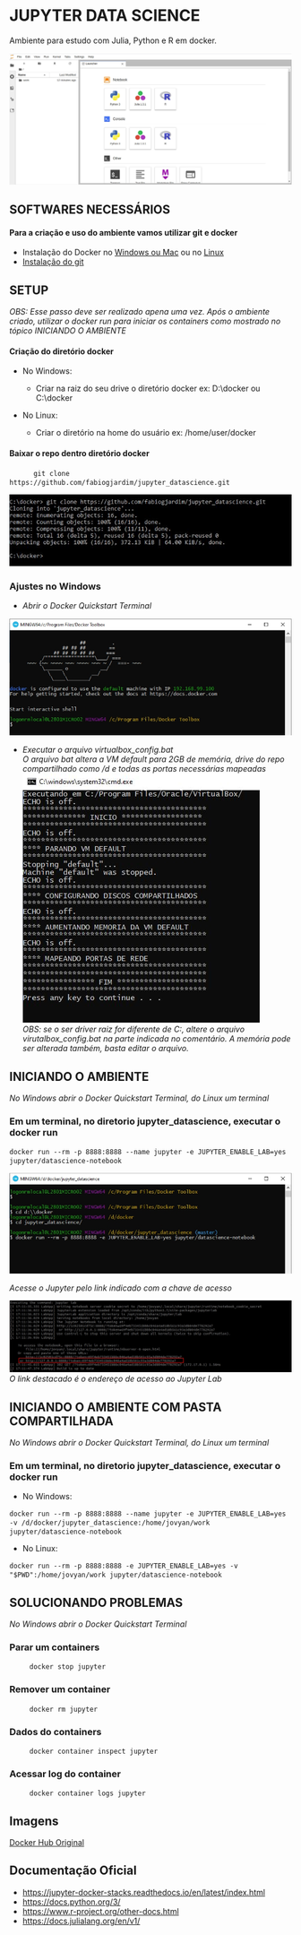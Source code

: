 # JUPYTER DATA SCIENCE

Ambiente para estudo com Julia, Python e R em docker.

![Ecossistema](jupyter.jpg)

## SOFTWARES NECESSÁRIOS
#### Para a criação e uso do ambiente vamos utilizar git e docker
   * Instalação do Docker no [Windows ou Mac](https://docs.docker.com/toolbox/overview/) ou no [Linux](https://docs.docker.com/install/linux/docker-ce/ubuntu/)
   *  [Instalação do git](https://git-scm.com/book/pt-br/v2/Come%C3%A7ando-Instalando-o-Git)

## SETUP
*OBS: Esse passo deve ser realizado apena uma vez. Após o ambiente criado, utilizar o docker run para iniciar os containers como mostrado no tópico INICIANDO O AMBIENTE*

#### Criação do diretório docker
   *  No Windows:
      *  Criar na raiz do seu drive o diretório docker
         ex: D:\docker ou C:\docker
          
   * No Linux:
      * Criar o diretório na home do usuário
        ex: /home/user/docker
          
#### Baixar o repo dentro diretório docker
          git clone https://github.com/fabiogjardim/jupyter_datascience.git

![gitclone](gitclone.jpg)

### Ajustes no Windows
   * *Abrir o Docker Quickstart Terminal*
   
![dockertoolbox](dockertoolbox.jpg)

   * *Executar o arquivo virtualbox_config.bat*
      <br><i>O arquivo bat altera a VM default para 2GB de memória, drive do repo compartilhado como /d e todas as portas necessárias mapeadas</i></br>
      ![bat](bat.jpg)
      <br><i>OBS: se o ser driver raiz for diferente de C:, altere o arquivo virutalbox_config.bat na parte indicada no comentário. A memória pode ser alterada também, basta editar o arquivo.</i></br>

   
## INICIANDO O AMBIENTE
   
  *No Windows abrir o Docker Quickstart Terminal, do Linux um terminal*

### Em um terminal, no diretorio jupyter_datascience, executar o docker run

    docker run --rm -p 8888:8888 --name jupyter -e JUPYTER_ENABLE_LAB=yes jupyter/datascience-notebook       

![dockerrun](dockerrun.jpg)

  *Acesse o Jupyter pelo link indicado com a chave de acesso*

![Inicialzação](login.jpg)
<br><i>O link destacado é o endereço de acesso ao Jupyter Lab</i></br>


## INICIANDO O AMBIENTE COM PASTA COMPARTILHADA
   
  *No Windows abrir o Docker Quickstart Terminal, do Linux um terminal*

### Em um terminal, no diretorio jupyter_datascience, executar o docker run
   *  No Windows:
   
    docker run --rm -p 8888:8888 --name jupyter -e JUPYTER_ENABLE_LAB=yes -v /d/docker/jupyter_datascience:/home/jovyan/work jupyter/datascience-notebook       

   *  No Linux:

    docker run --rm -p 8888:8888 -e JUPYTER_ENABLE_LAB=yes -v "$PWD":/home/jovyan/work jupyter/datascience-notebook

## SOLUCIONANDO PROBLEMAS 
   
  *No Windows abrir o Docker Quickstart Terminal*

### Parar um containers
         docker stop jupyter      

### Remover um container
         docker rm jupyter

### Dados do containers
         docker container inspect jupyter

### Acessar log do container
         docker container logs jupyter 

## Imagens   

[Docker Hub Original](https://hub.docker.com/r/jupyter/datascience-notebook)


## Documentação Oficial

* https://jupyter-docker-stacks.readthedocs.io/en/latest/index.html
* https://docs.python.org/3/
* https://www.r-project.org/other-docs.html
* https://docs.julialang.org/en/v1/
